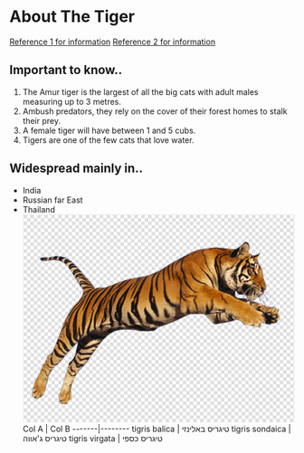 # About The Tiger
[Reference 1 for information](https://davidshepherd.org/education/tigers?gclid=CjwKEAjwzKPGBRCS55Oe46q9hCkSJAAMvVuMRP5MjAOkp_4XkbESzAJ_0p74t1XmSWbBAlh8QXtqgBoCx-7w_wcB)
[Reference 2 for information](https://he.wikipedia.org/wiki/%D7%98%D7%99%D7%92%D7%A8%D7%99%D7%A1#.D7.AA.D7.AA-.D7.9E.D7.99.D7.A0.D7.99.D7.9D)
## Important to know..
1.  The Amur tiger is the largest of all the big cats with adult males measuring up to 3 metres.
2.  Ambush predators, they rely on the cover of their forest homes to stalk their prey.
3.  A female tiger will have between 1 and 5 cubs.
4.  Tigers are one of the few cats that love water.
## Widespread mainly in..
- India
- Russian far East
- Thailand
![Tiger Image](/Images/Tiger.jpg)
Col A | Col B
-------|--------
tigris balica | טיגריס באלינזי
tigris sondaica | טיגריס ג'אווה
tigris virgata | טיגריס כספי
